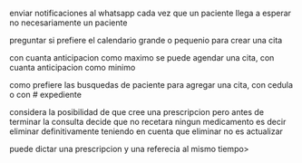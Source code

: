 enviar notificaciones al whatsapp cada vez que un paciente llega a esperar no necesariamente un paciente

preguntar si prefiere el calendario grande o pequenio para crear una cita

con cuanta anticipacion como maximo se puede agendar una cita, con cuanta anticipacion como minimo

como prefiere las busquedas de paciente para agregar una cita, con cedula o con # expediente

considera la posibilidad de que cree una prescripcion pero antes de terminar la consulta decide que no recetara ningun medicamento es decir eliminar definitivamente teniendo en cuenta que eliminar no es actualizar 


puede dictar una prescripcion y una referecia al mismo tiempo>